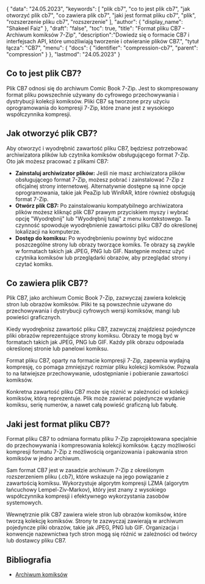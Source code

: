 {
"data": "24.05.2023",
  "keywords": [
"plik cb7",
"co to jest plik cb7",
"jak otworzyć plik cb7",
"co zawiera plik cb7",
"jaki jest format pliku cb7",
"plik",
"rozszerzenie pliku cb7",
"rozszerzenie"
],
  "author": {
"display_name": "Shakeel Faiz"
},
"draft": "false",
"toc": true,
"title": "Format pliku CB7 - Archiwum komiksów 7-Zip",
  "description":"Dowiedz się o formacie CB7 i interfejsach API, które umożliwiają tworzenie i otwieranie plików CB7.",
"tytuł łącza": "CB7",
  "menu": {
    "docs": {
      "identifier": "compression-cb7",
      "parent": "compression"
}
},
"lastmod": "24.05.2023"
}

## Co to jest plik CB7?

Plik CB7 odnosi się do archiwum Comic Book 7-Zip. Jest to skompresowany format pliku powszechnie używany do cyfrowego przechowywania i dystrybucji kolekcji komiksów. Pliki CB7 są tworzone przy użyciu oprogramowania do kompresji 7-Zip, które znane jest z wysokiego współczynnika kompresji.

## Jak otworzyć plik CB7?

Aby otworzyć i wyodrębnić zawartość pliku CB7, będziesz potrzebować archiwizatora plików lub czytnika komiksów obsługującego format 7-Zip. Oto jak możesz pracować z plikami CB7:

- **Zainstaluj archiwizator plików:** Jeśli nie masz archiwizatora plików obsługującego format 7-Zip, możesz pobrać i zainstalować 7-Zip z oficjalnej strony internetowej. Alternatywnie dostępne są inne opcje oprogramowania, takie jak PeaZip lub WinRAR, które również obsługują format 7-Zip.
- **Otwórz plik CB7:** Po zainstalowaniu kompatybilnego archiwizatora plików możesz kliknąć plik CB7 prawym przyciskiem myszy i wybrać opcję "Wyodrębnij" lub "Wyodrębnij tutaj" z menu kontekstowego. Ta czynność spowoduje wyodrębnienie zawartości pliku CB7 do określonej lokalizacji na komputerze.
- **Dostęp do komiksu:** Po wyodrębnieniu powinny być widoczne poszczególne strony lub obrazy tworzące komiks. Te obrazy są zwykle w formatach takich jak JPEG, PNG lub GIF. Następnie możesz użyć czytnika komiksów lub przeglądarki obrazów, aby przeglądać strony i czytać komiks.

## Co zawiera plik CB7?

Plik CB7, jako archiwum Comic Book 7-Zip, zazwyczaj zawiera kolekcję stron lub obrazów komiksów. Pliki te są powszechnie używane do przechowywania i dystrybucji cyfrowych wersji komiksów, mangi lub powieści graficznych.

Kiedy wyodrębnisz zawartość pliku CB7, zazwyczaj znajdziesz pojedyncze pliki obrazów reprezentujące strony komiksu. Obrazy te mogą być w formatach takich jak JPEG, PNG lub GIF. Każdy plik obrazu odpowiada określonej stronie lub panelowi komiksu.

Format pliku CB7, oparty na formacie kompresji 7-Zip, zapewnia wydajną kompresję, co pomaga zmniejszyć rozmiar pliku kolekcji komiksów. Pozwala to na łatwiejsze przechowywanie, udostępnianie i pobieranie zawartości komiksów.

Konkretna zawartość pliku CB7 może się różnić w zależności od kolekcji komiksów, którą reprezentuje. Plik może zawierać pojedyncze wydanie komiksu, serię numerów, a nawet całą powieść graficzną lub fabułę.

## Jaki jest format pliku CB7?

Format pliku CB7 to odmiana formatu pliku 7-Zip zaprojektowana specjalnie do przechowywania i kompresowania kolekcji komiksów. Łączy możliwości kompresji formatu 7-Zip z możliwością organizowania i pakowania stron komiksów w jedno archiwum.

Sam format CB7 jest w zasadzie archiwum 7-Zip z określonym rozszerzeniem pliku (.cb7), które wskazuje na jego powiązanie z zawartością komiksu. Wykorzystuje algorytm kompresji LZMA (algorytm łańcuchowy Lempel-Ziv-Markov), który jest znany z wysokiego współczynnika kompresji i efektywnego wykorzystania zasobów systemowych.

Wewnętrznie plik CB7 zawiera wiele stron lub obrazów komiksów, które tworzą kolekcję komiksów. Strony te zazwyczaj zawierają w archiwum pojedyncze pliki obrazów, takie jak JPEG, PNG lub GIF. Organizacja i konwencje nazewnictwa tych stron mogą się różnić w zależności od twórcy lub dostawcy pliku CB7.

## Bibliografia
* [Archiwum komiksów](https://en.wikipedia.org/wiki/Comic_book_archive)

